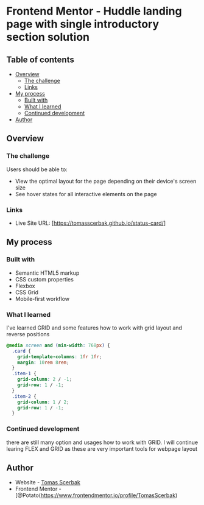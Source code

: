 # Frontend Mentor - Huddle landing page with single introductory section solution

## Table of contents

- [Overview](#overview)
  - [The challenge](#the-challenge)
  - [Links](#links)
- [My process](#my-process)
  - [Built with](#built-with)
  - [What I learned](#what-i-learned)
  - [Continued development](#continued-development)
- [Author](#author)

## Overview

### The challenge

Users should be able to:

- View the optimal layout for the page depending on their device's screen size
- See hover states for all interactive elements on the page

### Links

- Live Site URL: [https://tomasscerbak.github.io/status-card/]

## My process

### Built with

- Semantic HTML5 markup
- CSS custom properties
- Flexbox
- CSS Grid
- Mobile-first workflow

### What I learned

I've learned GRID and some features how to work with grid layout and reverse positions

```css
@media screen and (min-width: 768px) {
  .card {
    grid-template-columns: 1fr 1fr;
    margin: 10rem 8rem;
  }
  .item-1 {
    grid-column: 2 / -1;
    grid-row: 1 / -1;
  }
  .item-2 {
    grid-column: 1 / 2;
    grid-row: 1 / -1;
  }
```
### Continued development

there are still many option and usages how to work with GRID. I will continue learing FLEX and GRID as these are very important tools for webpage layout

## Author

- Website - [Tomas Scerbak](https://tomasscerbak.github.io/tomas-scerbak-portfolio/)
- Frontend Mentor - [@Potato(https://www.frontendmentor.io/profile/TomasScerbak)
